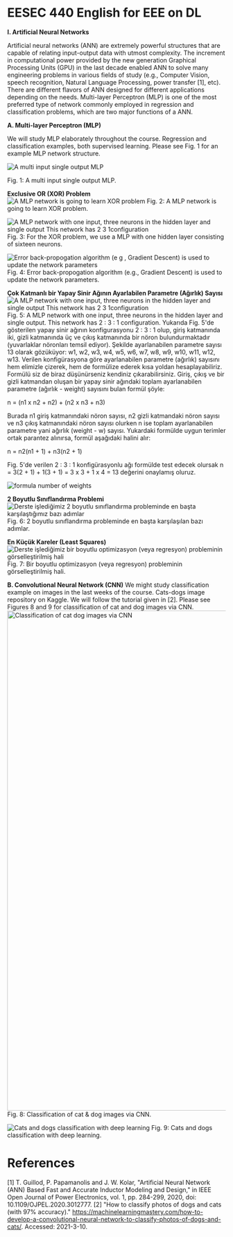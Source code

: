 # EESEC 440 English for EEE on DL

**I. Artificial Neural Networks**

Artificial neural networks (ANN) are extremely powerful structures that are capable of relating input-output data with utmost complexity. The increment in computational power provided by the new generation Graphical Processing Units (GPU) in the last decade enabled ANN to solve many engineering problems in various fields of study (e.g., Computer Vision, speech recognition, Natural Language Processing, power transfer [1], etc). There are different flavors of ANN designed for different applications depending on the needs. Multi-layer Perceptron (MLP) is one of the most preferred type of network commonly employed in regression and classification problems, which are two major functions of a ANN.

**A. Multi-layer Perceptron (MLP)**

We will study MLP elaborately throughout the course. Regression and classification examples, both supervised learning. Please see Fig. 1 for an example MLP network structure.

![A multi input single output MLP](https://user-images.githubusercontent.com/53098018/122469761-fb816400-cfc5-11eb-876d-3af765f73169.png)

Fig. 1: A multi input single output MLP.

**Exclusive OR (XOR) Problem**
![A MLP network is going to learn XOR problem](https://user-images.githubusercontent.com/53098018/122469163-4babf680-cfc5-11eb-86a0-534f9aef5e9b.jpg)
Fig. 2: A MLP network is going to learn XOR problem.

![A MLP network with one input, three neurons in the hidden layer and single output  This network has 2 3 1configuration](https://user-images.githubusercontent.com/53098018/122468881-f374f480-cfc4-11eb-923a-8d33ee8667cf.jpg)
Fig. 3: For the XOR problem, we use a MLP with one hidden layer consisting of sixteen neurons.

![Error back-propogation algorithm (e g , Gradient Descent) is used to update the network parameters](https://user-images.githubusercontent.com/53098018/122468930-038cd400-cfc5-11eb-9a71-c9c050e5ad3d.jpg)
Fig. 4: Error back-propogation algorithm (e.g., Gradient Descent) is used to update the network parameters.

**Çok Katmanlı bir Yapay Sinir Ağının Ayarlabilen Parametre (Ağırlık) Sayısı**
![A MLP network with one input, three neurons in the hidden layer and single output  This network has 2 3 1configuration](https://user-images.githubusercontent.com/53098018/122469066-2ae3a100-cfc5-11eb-979b-86eb186d37c4.jpg)
Fig. 5: A MLP network with one input, three neurons in the hidden layer and single output. This network has 2 : 3 : 1 configuration.
Yukarıda Fig. 5'de gösterilen yapay sinir ağının konfigurasyonu 2 : 3 : 1 olup, giriş katmanında iki, gizli katmanında üç ve çıkış katmanında bir nöron bulundurmaktadır (yuvarlaklar nöronları temsil ediyor). Şekilde ayarlanabilen parametre sayısı 13 olarak gözüküyor: w1, w2, w3, w4, w5, w6, w7, w8, w9, w10, w11, w12, w13. Verilen konfigürasyona göre ayarlanabilen parametre (ağırlık) sayısını hem elimizle çizerek, hem de formülize ederek kısa yoldan hesaplayabiliriz. Formülü siz de biraz düşünürseniz kendiniz çıkarabilirsiniz. Giriş, çıkış ve bir gizli katmandan oluşan bir yapay sinir ağındaki toplam ayarlanabilen parametre (ağırlık - weight) sayısını bulan formül şöyle:

n = (n1 x n2 + n2) + (n2 x n3 + n3)

Burada n1 giriş katmanındaki nöron sayısı, n2 gizli katmandaki nöron sayısı ve n3 çıkış katmanındaki nöron sayısı olurken n ise toplam ayarlanabilen parametre yani ağırlık (weight - w) sayısı. Yukardaki formülde uygun terimler ortak parantez alınırsa, formül aşağıdaki halini alır:

n = n2(n1 + 1) + n3(n2 + 1)

Fig. 5'de verilen 2 : 3 : 1 konfigürasyonlu ağı formülde test edecek olursak n = 3(2 + 1) + 1(3 + 1) = 3 x 3 + 1 x 4 = 13 değerini onaylamış oluruz.

![formula number of weights](https://user-images.githubusercontent.com/53098018/122469282-71d19680-cfc5-11eb-87c1-1a834005ce0d.jpg)

**2 Boyutlu Sınıflandırma Problemi**
![Derste işlediğimiz 2 boyutlu sınıflandırma probleminde en başta karşılaştığımız bazı adımlar](https://user-images.githubusercontent.com/53098018/122469353-86159380-cfc5-11eb-9ec1-92afdc84ff88.jpg)
Fig. 6:  2 boyutlu sınıflandırma probleminde en başta karşılaşılan bazı adımlar.

**En Küçük Kareler (Least Squares)**
![Derste işlediğimiz bir boyutlu optimizasyon (veya regresyon) probleminin görselleştirilmiş hali](https://user-images.githubusercontent.com/53098018/122469391-93328280-cfc5-11eb-8e56-4cb25022fbc8.png)
Fig. 7:  Bir boyutlu optimizasyon (veya regresyon) probleminin görselleştirilmiş hali.

**B. Convolutional Neural Network (CNN)**
We might study classification example on images in the last weeks of the course. Cats-dogs image repository on Kaggle. We will follow the tutorial given in [2]. Please see Figures 8 and 9 for classification of cat and dog images via CNN.
<img width="1153" alt="Classification of cat   dog images via CNN" src="https://user-images.githubusercontent.com/53098018/122469484-afceba80-cfc5-11eb-9a4a-70c842359fcc.png">
Fig. 8: Classification of cat & dog images via CNN.

![Cats and dogs classification with deep learning](https://user-images.githubusercontent.com/53098018/122469518-b826f580-cfc5-11eb-9f65-dd3137e880c8.gif)
Fig. 9: Cats and dogs classification with deep learning.

# References
[1] T. Guillod, P. Papamanolis and J. W. Kolar, "Artificial Neural Network (ANN) Based Fast and Accurate Inductor Modeling and Design," in IEEE Open Journal of Power Electronics, vol. 1, pp. 284-299, 2020, doi: 10.1109/OJPEL.2020.3012777.
[2] "How to classify photos of dogs and cats (with 97% accuracy)." https://machinelearningmastery.com/how-to-develop-a-convolutional-neural-network-to-classify-photos-of-dogs-and-cats/. Accessed: 2021-3-10.







